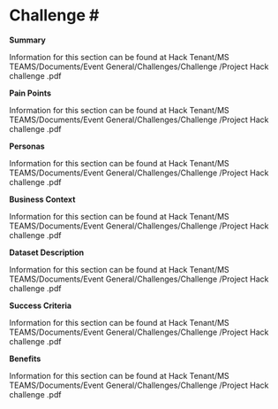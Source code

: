 # Challenge #<Number of challenge>


**<Name of Challenge>**


**Summary**

Information for this section can be found at  Hack Tenant/MS TEAMS/Documents/Event General/Challenges/Challenge <number>/Project Hack <number> challenge <number>.pdf


**Pain Points​**

Information for this section can be found at  Hack Tenant/MS TEAMS/Documents/Event General/Challenges/Challenge <number>/Project Hack <number> challenge <number>.pdf


**Personas​**

Information for this section can be found at  Hack Tenant/MS TEAMS/Documents/Event General/Challenges/Challenge <number>/Project Hack <number> challenge <number>.pdf


**Business Context​**

Information for this section can be found at  Hack Tenant/MS TEAMS/Documents/Event General/Challenges/Challenge <number>/Project Hack <number> challenge <number>.pdf


**Dataset Description**​

Information for this section can be found at  Hack Tenant/MS TEAMS/Documents/Event General/Challenges/Challenge <number>/Project Hack <number> challenge <number>.pdf


**Success Criteria​**

Information for this section can be found at  Hack Tenant/MS TEAMS/Documents/Event General/Challenges/Challenge <number>/Project Hack <number> challenge <number>.pdf


**Benefits​**

Information for this section can be found at  Hack Tenant/MS TEAMS/Documents/Event General/Challenges/Challenge <number>/Project Hack <number> challenge <number>.pdf
